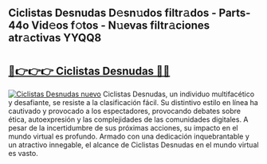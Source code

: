 ## Ciclistas Desnudas D𝚎sn𝚞dos filtr𝚊dos - Parts-44o Vid𝚎os f𝚘tos - N𝚞evas filtr𝚊ciones atr𝚊ctivas YYQQ8

# <h2><a href="http://mb8x1g.tromn.icu/?c=Ciclistas+Desnudas">🔗👉👉👉 Ciclistas Desnudas 🔗🔗</a></h2>

[![Ciclistas Desnudas nuevo](https://i.imgur.com/pEAQMta.gif)](http://mb8x1g.tromn.icu/?c=Ciclistas+Desnudas)
Ciclistas Desnudas, un individuo multifacético y desafiante, se resiste a la clasificación fácil. Su distintivo estilo en línea ha cautivado y provocado a los espectadores, provocando debates sobre ética, autoexpresión y las complejidades de las comunidades digitales. A pesar de la incertidumbre de sus próximas acciones, su impacto en el mundo virtual es profundo. Armado con una dedicación inquebrantable y un atractivo innegable, el alcance de Ciclistas Desnudas en el mundo virtual es vasto.
